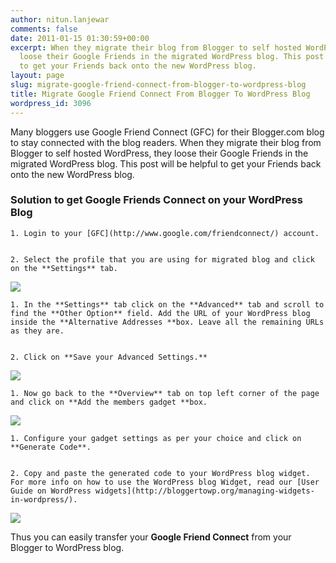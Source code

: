 ```yaml
---
author: nitun.lanjewar
comments: false
date: 2011-01-15 01:30:59+00:00
excerpt: When they migrate their blog from Blogger to self hosted WordPress, they
  loose their Google Friends in the migrated WordPress blog. This post will be helpful
  to get your Friends back onto the new WordPress blog.
layout: page
slug: migrate-google-friend-connect-from-blogger-to-wordpress-blog
title: Migrate Google Friend Connect From Blogger To WordPress Blog
wordpress_id: 3096
---
```


Many bloggers use Google Friend Connect (GFC) for their Blogger.com blog to stay connected with the blog readers. When they migrate their blog from Blogger to self hosted WordPress, they loose their Google Friends in the migrated WordPress blog. This post will be helpful to get your Friends back onto the new WordPress blog.


### Solution to get Google Friends Connect on your WordPress Blog






	
    1. Login to your [GFC](http://www.google.com/friendconnect/) account.

	
    2. Select the profile that you are using for migrated blog and click on the **Settings** tab.



[![](https://rtcamp.com/wp-content/uploads/2011/01/b2w-gfc2.png)](https://rtcamp.com/wp-content/uploads/2011/01/b2w-gfc2.png)




	
    1. In the **Settings** tab click on the **Advanced** tab and scroll to find the **Other Option** field. Add the URL of your WordPress blog inside the **Alternative Addresses **box. Leave all the remaining URLs as they are.

	
    2. Click on **Save your Advanced Settings.**



[![](https://rtcamp.com/wp-content/uploads/2011/01/b2w-gfc31.png)](https://rtcamp.com/wp-content/uploads/2011/01/b2w-gfc31.png)




	
    1. Now go back to the **Overview** tab on top left corner of the page and click on **Add the members gadget **box.



[![](https://rtcamp.com/wp-content/uploads/2011/01/b2w-gfc4.png)](https://rtcamp.com/wp-content/uploads/2011/01/b2w-gfc4.png)




	
    1. Configure your gadget settings as per your choice and click on **Generate Code**.

	
    2. Copy and paste the generated code to your WordPress blog widget. For more info on how to use the WordPress blog Widget, read our [User Guide on WordPress widgets](http://bloggertowp.org/managing-widgets-in-wordpress/).



[![](https://rtcamp.com/wp-content/uploads/2011/01/b2w-gfc51-600x377.png)](https://rtcamp.com/wp-content/uploads/2011/01/b2w-gfc51.png)

Thus you can easily transfer your **Google Friend Connect** from your Blogger to WordPress blog.

